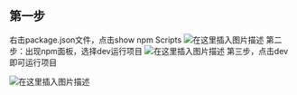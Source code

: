 ﻿## 第一步
右击package.json文件，点击show npm Scripts
![在这里插入图片描述](https://img-blog.csdnimg.cn/20201130170555267.png?x-oss-process=image/watermark,type_ZmFuZ3poZW5naGVpdGk,shadow_10,text_aHR0cHM6Ly9ibG9nLmNzZG4ubmV0L3FxXzQzNzI5Mjc3,size_16,color_FFFFFF,t_70)
第二步：出现npm面板，选择dev运行项目
![在这里插入图片描述](https://img-blog.csdnimg.cn/20201130170654953.png?x-oss-process=image/watermark,type_ZmFuZ3poZW5naGVpdGk,shadow_10,text_aHR0cHM6Ly9ibG9nLmNzZG4ubmV0L3FxXzQzNzI5Mjc3,size_16,color_FFFFFF,t_70)
第三步，点击dev即可运行项目

![在这里插入图片描述](https://img-blog.csdnimg.cn/20201130170722957.png?x-oss-process=image/watermark,type_ZmFuZ3poZW5naGVpdGk,shadow_10,text_aHR0cHM6Ly9ibG9nLmNzZG4ubmV0L3FxXzQzNzI5Mjc3,size_16,color_FFFFFF,t_70)

